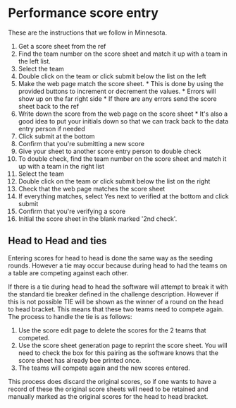# Performance score entry

These are the instructions that we follow in Minnesota.

  1. Get a score sheet from the ref
  1. Find the team number on the score sheet and match it up with a team in the left list.
  1. Select the team
  1. Double click on the team or click submit below the list on the left
  1. Make the web page match the score sheet. 
    * This is done by using the provided buttons to increment or decrement the values.
    * Errors will show up on the far right side
    * If there are any errors send the score sheet back to the ref
  1. Write down the score from the web page on the score sheet
    * It's also a good idea to put your initials down so that we can track back to the data entry person if needed
  1. Click submit at the bottom
  1. Confirm that you're submitting a new score
  1. Give your sheet to another score entry person to double check
  1. To double check, find the team number on the score sheet and match it up with a team in the right list
  1. Select the team
  1. Double click on the team or click submit below the list on the right
  1. Check that the web page matches the score sheet
  1. If everything matches, select Yes next to verified at the bottom and click submit
  1. Confirm that you're verifying a score
  1. Initial the score sheet in the blank marked '2nd check'.
  
## Head to Head and ties

Entering scores for head to head is done the same way as the seeding rounds.
However a tie may occur because during head to had the teams on a table are competing against each other.


If there is a tie during head to head the software will attempt to break it with the standard tie breaker defined in the challenge description.
However if this is not possible TIE will be shown as the winner of a round on the head to head bracket. 
This means that these two teams need to compete again. 
The process to handle the tie is as follows:
  1. Use the score edit page to delete the scores for the 2 teams that competed.
  1. Use the score sheet generation page to reprint the score sheet. You will need to check the box for this pairing as the software knows that the score sheet has already bee printed once.
  1. The teams will compete again and the new scores entered. 
  
This process does discard the original scores, so if one wants to have a record of these the original score sheets will need to be retained and manually marked as the original scores for the head to head bracket.



